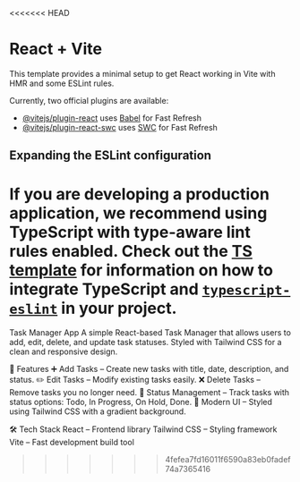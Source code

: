 <<<<<<< HEAD
# React + Vite

This template provides a minimal setup to get React working in Vite with HMR and some ESLint rules.

Currently, two official plugins are available:

- [@vitejs/plugin-react](https://github.com/vitejs/vite-plugin-react/blob/main/packages/plugin-react) uses [Babel](https://babeljs.io/) for Fast Refresh
- [@vitejs/plugin-react-swc](https://github.com/vitejs/vite-plugin-react/blob/main/packages/plugin-react-swc) uses [SWC](https://swc.rs/) for Fast Refresh

## Expanding the ESLint configuration

If you are developing a production application, we recommend using TypeScript with type-aware lint rules enabled. Check out the [TS template](https://github.com/vitejs/vite/tree/main/packages/create-vite/template-react-ts) for information on how to integrate TypeScript and [`typescript-eslint`](https://typescript-eslint.io) in your project.
=======

Task Manager App
A simple React-based Task Manager that allows users to add, edit, delete, and update task statuses. Styled with Tailwind CSS for a clean and responsive design.

🚀 Features
➕ Add Tasks – Create new tasks with title, date, description, and status.
✏️ Edit Tasks – Modify existing tasks easily.
❌ Delete Tasks – Remove tasks you no longer need.
📌 Status Management – Track tasks with status options: Todo, In Progress, On Hold, Done.
🎨 Modern UI – Styled using Tailwind CSS with a gradient background.

🛠️ Tech Stack
React – Frontend library
Tailwind CSS – Styling framework
Vite – Fast development build tool
>>>>>>> 4fefea7fd16011f6590a83eb0fadef74a7365416
